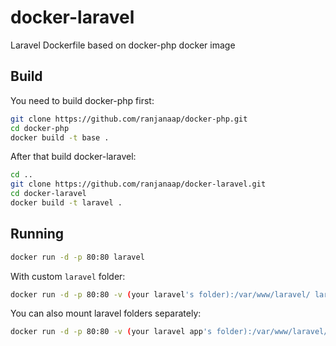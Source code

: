# docker-laravel
Laravel Dockerfile based on docker-php docker image

## Build
You need to build docker-php first:
```bash
git clone https://github.com/ranjanaap/docker-php.git
cd docker-php
docker build -t base .
```
After that build docker-laravel:
```bash
cd ..
git clone https://github.com/ranjanaap/docker-laravel.git
cd docker-laravel
docker build -t laravel .
```

## Running
```bash
docker run -d -p 80:80 laravel
```
With custom `laravel` folder:
```bash
docker run -d -p 80:80 -v (your laravel's folder):/var/www/laravel/ laravel
```
You can also mount laravel folders separately:
```bash
docker run -d -p 80:80 -v (your laravel app's folder):/var/www/laravel/app/ -v (your laravel public's folder):/var/www/laravel/public/ -v (your laravel resources' folder):/var/www/laravel/resources/ laravel
```
